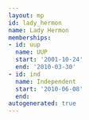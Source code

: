 ```yaml
---
layout: mp
id: lady_hermon
name: Lady Hermon
memberships:
- id: uup
  name: UUP
  start: '2001-10-24'
  end: '2010-03-30'
- id: ind
  name: Independent
  start: '2010-06-08'
  end: 
autogenerated: true
---
```

